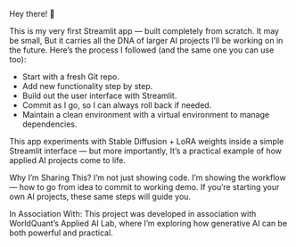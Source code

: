 Hey there! 👋

This is my very first Streamlit app — built completely from scratch. It may be small,
But it carries all the DNA of larger AI projects I’ll be working on in the future.
Here’s the process I followed (and the same one you can use too):

- Start with a fresh Git repo.
- Add new functionality step by step.
- Build out the user interface with Streamlit.
- Commit as I go, so I can always roll back if needed.
- Maintain a clean environment with a virtual environment to manage dependencies.

This app experiments with Stable Diffusion + LoRA weights inside a simple Streamlit interface — but more importantly,
It’s a practical example of how applied AI projects come to life.

Why I’m Sharing This?
I’m not just showing code. I’m showing the workflow — how to go from idea to commit to working demo.
If you’re starting your own AI projects, these same steps will guide you.

In Association With:
This project was developed in association with WorldQuant’s Applied AI Lab, 
where I’m exploring how generative AI can be both powerful and practical.
